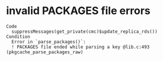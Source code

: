 # invalid PACKAGES file errors

    Code
      suppressMessages(get_private(cmc)$update_replica_rds())
    Condition
      Error in `parse_packages()`:
      ! PACKAGES file ended while parsing a key @lib.c:493 (pkgcache_parse_packages_raw)

